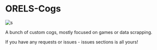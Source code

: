 # ORELS-Cogs

![s](http://c2545.eu01.webzillafiles.com/share/tumblr_nz4tntuF1A1ta7pubo1_500.gif)

A bunch of custom cogs, mostly focused on games or data scrapping.

If you have any requests or issues - issues sections is all yours!

